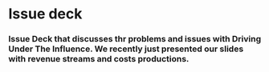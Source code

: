 # Issue deck
### Issue Deck that discusses thr problems and issues with Driving Under The Influence. We recently just presented our slides with revenue streams and costs productions.
